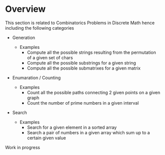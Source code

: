 
# Overview 

This section is related to Combinatorics Problems in Discrete Math hence including the following categories 

- Generation 
  - Examples 
    - Compute all the possible strings resulting from the permutation of a given set of chars 
    - Compute all the possible substrings for a given string 
    - Compute all the possible submatrixes for a given matrix 
  
- Enumaration / Counting 
  - Examples 
    - Count all the possible paths connecting 2 given points on a given graph 
    - Count the number of prime numbers in a given interval 
  
  
- Search 
  - Examples 
    - Search for a given element in a sorted array 
    - Search a pair of numbers in a given array which sum up to a certain given value 


Work in progress 
